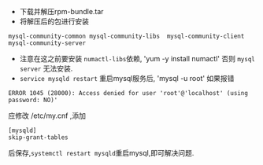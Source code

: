 * 下载并解压rpm-bundle.tar
* 将解压后的包进行安装<br/>

`mysql-community-common
 mysql-community-libs 
 mysql-community-client 
 mysql-community-server  
`
* 注意在这之前要安装 `numactl-libs`依赖, 'yum -y install numactl' 否则 `mysql server` 无法安装.
* `service mysqld restart` 重启mysql服务后, 'mysql -u root' 如果报错 
```
ERROR 1045 (28000): Access denied for user 'root'@'localhost' (using password: NO)' 
```
应修改 /etc/my.cnf ,添加
```
[mysqld]
skip-grant-tables
```
后保存,`systemctl restart mysqld`重启mysql,即可解决问题.
